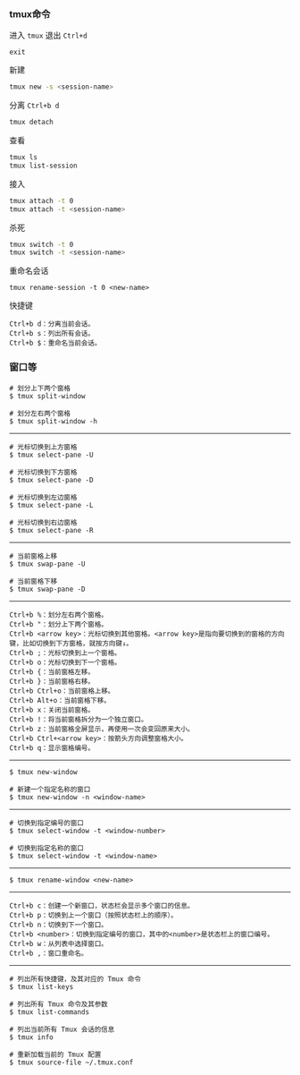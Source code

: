 

### tmux命令
进入
`tmux`
退出
`Ctrl+d` 
```code
exit
```
新建
```sh
tmux new -s <session-name> 
```
分离
`Ctrl+b d` 
```sh
tmux detach
```
查看
```sh
tmux ls
tmux list-session
```
接入
```sh
tmux attach -t 0
tmux attach -t <session-name>
```
杀死
```sh
tmux switch -t 0
tmux switch -t <session-name>
```
重命名会话
```
tmux rename-session -t 0 <new-name>
```
快捷键
```code
Ctrl+b d：分离当前会话。
Ctrl+b s：列出所有会话。
Ctrl+b $：重命名当前会话。
```

### 窗口等
```
# 划分上下两个窗格
$ tmux split-window

# 划分左右两个窗格
$ tmux split-window -h
```
---
```
# 光标切换到上方窗格
$ tmux select-pane -U

# 光标切换到下方窗格
$ tmux select-pane -D

# 光标切换到左边窗格
$ tmux select-pane -L

# 光标切换到右边窗格
$ tmux select-pane -R
```
---
```
# 当前窗格上移
$ tmux swap-pane -U

# 当前窗格下移
$ tmux swap-pane -D
```
---
```
Ctrl+b %：划分左右两个窗格。
Ctrl+b "：划分上下两个窗格。
Ctrl+b <arrow key>：光标切换到其他窗格。<arrow key>是指向要切换到的窗格的方向键，比如切换到下方窗格，就按方向键↓。
Ctrl+b ;：光标切换到上一个窗格。
Ctrl+b o：光标切换到下一个窗格。
Ctrl+b {：当前窗格左移。
Ctrl+b }：当前窗格右移。
Ctrl+b Ctrl+o：当前窗格上移。
Ctrl+b Alt+o：当前窗格下移。
Ctrl+b x：关闭当前窗格。
Ctrl+b !：将当前窗格拆分为一个独立窗口。
Ctrl+b z：当前窗格全屏显示，再使用一次会变回原来大小。
Ctrl+b Ctrl+<arrow key>：按箭头方向调整窗格大小。
Ctrl+b q：显示窗格编号。
```
---
```
$ tmux new-window

# 新建一个指定名称的窗口
$ tmux new-window -n <window-name>
```
---
```
# 切换到指定编号的窗口
$ tmux select-window -t <window-number>

# 切换到指定名称的窗口
$ tmux select-window -t <window-name>
```
---
```
$ tmux rename-window <new-name>
```
---
```
Ctrl+b c：创建一个新窗口，状态栏会显示多个窗口的信息。
Ctrl+b p：切换到上一个窗口（按照状态栏上的顺序）。
Ctrl+b n：切换到下一个窗口。
Ctrl+b <number>：切换到指定编号的窗口，其中的<number>是状态栏上的窗口编号。
Ctrl+b w：从列表中选择窗口。
Ctrl+b ,：窗口重命名。
```
---
```
# 列出所有快捷键，及其对应的 Tmux 命令
$ tmux list-keys

# 列出所有 Tmux 命令及其参数
$ tmux list-commands

# 列出当前所有 Tmux 会话的信息
$ tmux info

# 重新加载当前的 Tmux 配置
$ tmux source-file ~/.tmux.conf
```